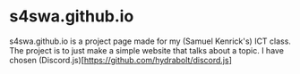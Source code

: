 # s4swa.github.io

s4swa.github.io is a project page made for my (Samuel Kenrick's) ICT class. The project is to just make a simple website that talks about a topic. I have chosen (Discord.js)[https://github.com/hydrabolt/discord.js]
